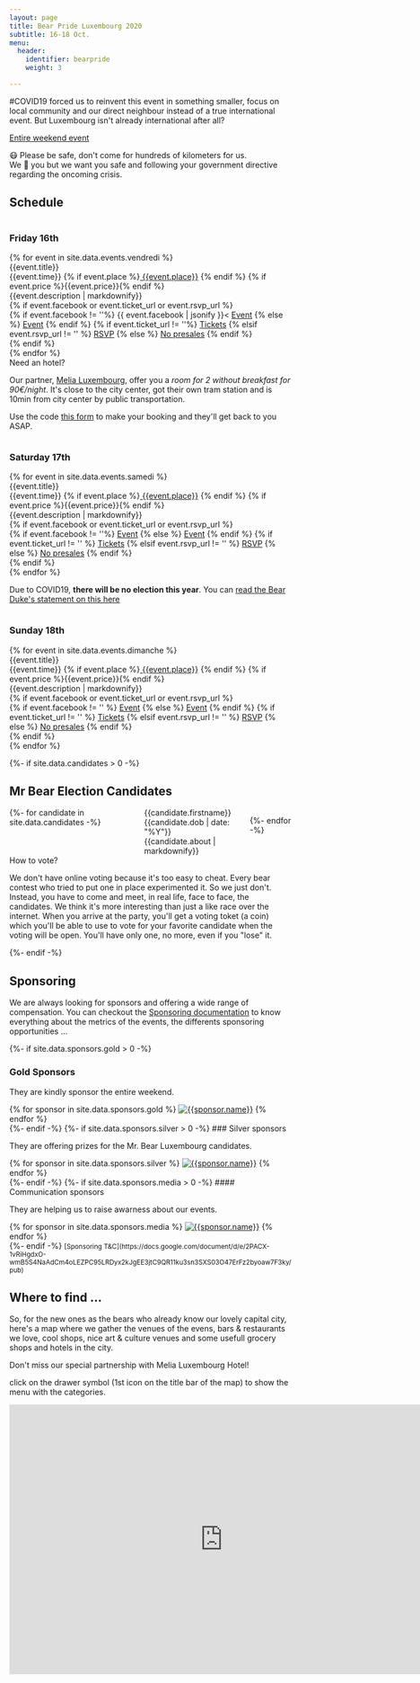 ```yaml
---
layout: page
title: Bear Pride Luxembourg 2020
subtitle: 16-18 Oct.
menu:
  header:
    identifier: bearpride
    weight: 3

---
```

#COVID19 forced us to reinvent this event in something smaller, focus on local community and our direct neighbour instead of a true international event. But Luxembourg isn't already international after all?

<a href="https://www.facebook.com/events/1817803265022358" class="ui facebook button"><i class="facebook icon"></i> Entire weekend event</a>
<!-- <a href="https://tickets.bears.lu/e/23/bear-pride-luxembourg-2019?ref=site" class="ui brown button"><i class="ticket alternate  icon"></i> Entire weekend pass (with discount)</a> -->

<div class="ui message warning">
  <p>😷 Please be safe, don't come for hundreds of kilometers for us.<br/>We 🤎 you but we want you safe and following your government directive regarding the oncoming crisis.</p>
</div>

## Schedule

<div class="ui stackable three column grid">
<div class="column">
<h3>Friday 16th</h3>
    {% for event in site.data.events.vendredi %}
    <div class="ui raised fluid card">
        <div class="content">
            <div class="header">{{event.title}}</div>
            <div class="meta">{{event.time}} {% if event.place %}<a href="{{event.place_url}}" title="{{event.place}}"><i class="small building icon"></i> {{event.place}}</a> {% endif %} {% if event.price %}<i class="euro icon"></i>{{event.price}}{% endif %}</div>
            <div class="description">{{event.description | markdownify}}</div>
        </div>
        {% if event.facebook or event.ticket_url or event.rsvp_url %}
        <div class="extra content">
            <div class="ui two buttons">
                {% if event.facebook != ''%}
                {{ event.facebook | jsonify }}<
                <a href="{{event.facebook}}" class="ui  button"><i class="facebook blue icon"></i> Event</a>
                {% else %}
                <a href="#" class="ui disabled button"><i class="facebook blue icon"></i> Event</a>
                {% endif %}
                {% if event.ticket_url != ''%}
                <a href="{{event.ticket_url}}" class="ui button"><i class="ticket alternate red icon"></i> Tickets</a>
                {% elsif event.rsvp_url != '' %}
                <a href="{{event.rsvp_url}}" class="ui button">RSVP</a>
                {% else %}
                <a href="#" class="ui disabled button"><i class="ticket alternate red icon"></i> No presales</a>
                {% endif %}
            </div>
        </div>
        {% endif %}
    </div>
    {% endfor %}
    <div class="ui floating message">
        <div class="header"><i class="icon hotel"></i> Need an hotel?</div>
        <p>Our partner, <a href="http://melia.lu" title="See our partner">Melia Luxembourg</a>, offer you a <em>room for 2 without breakfast for 90€/night</em>. It's close to the city center, got their own tram station and is 10min from city center by public transportation.</p>
        <p>Use the code <a href="https://airtable.com/shrhhsIN0QdxTbVw3">this form</a> to make your booking and they'll get back to you ASAP.</p>
    </div>
</div>
<div class="column">
    <h3>Saturday 17th</h3>
    {% for event in site.data.events.samedi %}
    <div class="ui raised fluid card">
        <div class="content">
            <div class="header">{{event.title}}</div>
            <div class="meta">{{event.time}} {% if event.place %}<a href="{{event.place_url}}" title="{{event.place}}"><i class="small building icon"></i> {{event.place}}</a> {% endif %} {% if event.price %}<i class="euro icon"></i>{{event.price}}{% endif %}</div>
            <div class="description">{{event.description | markdownify}}</div>
        </div>
        {% if event.facebook or  event.ticket_url or event.rsvp_url %}
        <div class="extra content">
            <div class="ui two buttons">
                {% if event.facebook != ''%}
                <a href="{{event.facebook}}" class="ui  button"><i class="facebook blue icon"></i> Event</a>
                {% else %}
                <a href="#" class="ui disabled button"><i class="facebook blue icon"></i> Event</a>
                {% endif %}
                {% if event.ticket_url != '' %}
                <a href="{{event.ticket_url}}" class="ui button"><i class="ticket alternate red icon"></i> Tickets</a>
                {% elsif event.rsvp_url != '' %}
                <a href="{{event.rsvp_url}}" class="ui button">RSVP</a>
                {% else %}
                <a href="#" class="ui disabled button"><i class="ticket alternate red icon"></i> No presales</a>
                {% endif %}
            </div>
        </div>
        {% endif %}
    </div>
    {% endfor %}
    <div class="ui message info">
      <p>Due to COVID19, <strong>there will be no election this year</strong>. You can <a href="/news/2020/09/22/mr-bear-2020-will-stay-for-another-year/" title="read the Bear Duke's statement">read the Bear Duke's statement on this here</a></p>
    </div>

</div>
<div class="column">
    <h3>Sunday 18th</h3>
    {% for event in site.data.events.dimanche %}
    <div class="ui raised fluid card">
        <div class="content">
            <div class="header">{{event.title}}</div>
            <div class="meta">{{event.time}} {% if event.place %}<a href="{{event.place_url}}" title="{{event.place}}"><i class="small building icon"></i> {{event.place}}</a> {% endif %} {% if event.price %}<i class="euro icon"></i>{{event.price}}{% endif %}</div>
            <div class="description">{{event.description | markdownify}}</div>
        </div>
        {% if event.facebook or event.ticket_url or event.rsvp_url %}
        <div class="extra content">
            <div class="ui two buttons">
                {% if event.facebook != '' %}
                <a href="{{event.facebook}}" class="ui  button"><i class="facebook blue icon"></i> Event</a>
                {% else %}
                <a href="#" class="ui disabled button"><i class="facebook blue icon"></i> Event</a>
                {% endif %}
                {% if event.ticket_url != '' %}
                <a href="{{event.ticket_url}}" class="ui button"><i class="ticket alternate red icon"></i> Tickets</a>
                {% elsif event.rsvp_url != '' %}
                <a href="{{event.rsvp_url}}" class="ui button">RSVP</a>
                {% else %}
                <a href="#" class="ui disabled button"><i class="ticket alternate red icon"></i> No presales</a>
                {% endif %}
            </div>
        </div>
        {% endif %}
    </div>
    {% endfor %}
    <!-- <div class="ui message">
    <div class="header">Saunas</div>
    <p><a href="http://zenhit.be" title="Gay Wellness Sauna in Luxembourg">Zenhit Sauna</a> organise a <a href="https://www.facebook.com/events/728419207585197/" title="See the event on facebook"><i class="icon facebook"></i>After Bear Sunday</a> after each <a href="http://woofmenonly.com" title="The men-only gay party for kinkster and bears">Woof men-only party</a> in Luxembourg. Only 5€ entry.</p>
    </div> -->

</div>
</div>

{%- if site.data.candidates > 0 -%}
## Mr Bear Election Candidates

<div class="ui stackable four columns grid">
{%- for candidate in site.data.candidates -%}
    <div class="column">
        <div class="ui fluid card">
            <div class="image">
                <img src="{{candidate.photos[1]}}" alt="">
            </div>
            <div class="content">
                <div class="header">{{candidate.firstname}}</div>
                <div class="meta">{{candidate.dob | date: "%Y"}}</div>
                <div class="description">{{candidate.about | markdownify}}</div>
            </div>
        </div>
    </div>

{%- endfor -%}

</div>

<div class="ui message info">
  <div class="header">How to vote?</div>
  <p>We don't have online voting because it's too easy to cheat. Every bear contest who tried to put one in place experimented it. So we just don't.<br>
    Instead, you have to come and meet, in real life, face to face, the candidates. We think it's more interesting than just a like race over the internet. When you arrive at the party, you'll get a voting toket (a coin) which you'll be able to use to vote for your favorite candidate when the voting will be open. You'll have only one, no more, even if you "lose" it.</p>
</div>
{%- endif -%}

<!-- <div class="ui message info">The application are closed. Discover the contestant soon here. </div>

Want to be the next Mr Bear Luxembourg ?

<a href="https://forms.gle/qgskYjs1WU13GUid8" class="ui disabled brown button">Fill the application form online</a> -->

## Sponsoring

<div class="ui message">
We are always looking for sponsors and offering a wide range of compensation. You can checkout the <a href="https://docs.google.com/document/d/e/2PACX-1vQJip54iVy5ryeDAR_27EH07-7hl0aUwIReRTd1Er0H7XNZhpztbgDvcnUJ3OLxNnvq-OxXTm6JtjRf/pub" title="Sponsoring documentation">Sponsoring documentation</a> to know everything about the metrics of the events, the differents sponsoring opportunities ...
</div>

{%- if site.data.sponsors.gold > 0 -%}
### Gold Sponsors

They are kindly sponsor the entire weekend.

<div class="ui medium rounded images">
{% for sponsor in site.data.sponsors.gold %}
            <a href="{{sponsor.url}}" title="{{sponsor.title}}"><img src="{{sponsor.image}}" alt="{{sponsor.name}}" class="ui image"></a>
{% endfor %}
</div>
{%- endif -%}
{%- if site.data.sponsors.silver > 0 -%}
### Silver sponsors

They are offering prizes for the Mr. Bear Luxembourg candidates.

<div class="ui tiny images">
{% for sponsor in site.data.sponsors.silver %}
            <a href="{{sponsor.url}}" title="{{sponsor.title}}"><img src="{{sponsor.image}}" alt="{{sponsor.name}}" class="ui image"></a>
{% endfor %}
</div>
{%- endif -%}
{%- if site.data.sponsors.media > 0 -%}
#### Communication sponsors

They are helping us to raise awarness about our events.

<div class="ui mini images">
{% for sponsor in site.data.sponsors.media %}
            <a href="{{sponsor.url}}" title="{{sponsor.title}}"><img src="{{sponsor.image}}" alt="{{sponsor.name}}" class="ui image"></a>
{% endfor %}

</div>
{%- endif -%}
<small>[Sponsoring T&C](https://docs.google.com/document/d/e/2PACX-1vRiHgdxO-wmB5S4NaAdCm4oLEZPC95LRDyx2kJgEE3jtC9QR11ku3sn3SXS03O47ErFz2byoaw7F3ky/pub)</small>

## Where to find ...

So, for the new ones as the bears who already know our lovely capital city, here's a map where we gather the venues of the evens, bars & restaurants we love, cool shops, nice art & culture venues and some usefull grocery shops and hotels in the city.

Don't miss our special partnership with Melia Luxembourg Hotel!

<i class="info circle blue icon"></i>click on the drawer symbol (1st icon on the title bar of the map) to show the menu with the categories.

<iframe src="https://www.google.com/maps/d/u/1/embed?mid=1Y5-12S01_kVDaGj8hVwH4rOFlIORfDgS" width="760" height="480" style="border:none"></iframe>

